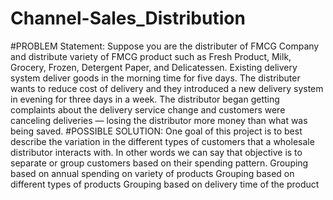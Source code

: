 # Channel-Sales_Distribution
#PROBLEM Statement: Suppose you are the distributer of FMCG Company and distribute variety of FMCG product such as Fresh Product, Milk, Grocery, Frozen, Detergent Paper, and Delicatessen. Existing delivery system deliver goods in the morning time for five days. The distributer wants to reduce cost of delivery and they introduced a new delivery system in evening for three days in a week.
The distributor began getting complaints about the delivery service change and customers were canceling deliveries — losing the distributor more money than what was being saved.
#POSSIBLE SOLUTION: One goal of this project is to best describe the variation in the different types of customers that a wholesale distributor interacts with. In other words we can say that objective is to separate or group customers based on their spending pattern.
Grouping based on annual spending on variety of products
Grouping based on different types of products
Grouping based on delivery time of the product

